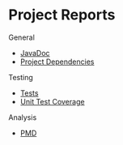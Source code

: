 # Project Reports

General

* [JavaDoc](./javadoc/)
* [Project Dependencies](./project/dependencies/)

Testing

* [Tests](./tests/test/)
* [Unit Test Coverage](./jacoco/test/html/)

Analysis

* [PMD](./pmd/main.html)